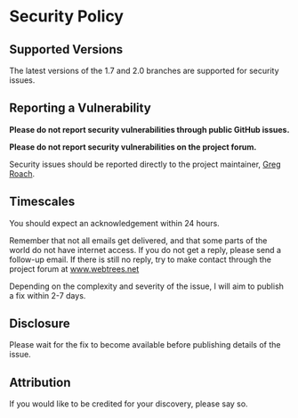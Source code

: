 # Security Policy

## Supported Versions

The latest versions of the 1.7 and 2.0 branches are supported for security issues.

## Reporting a Vulnerability

**Please do not report security vulnerabilities through public GitHub issues.**

**Please do not report security vulnerabilities on the project forum.**

Security issues should be reported directly to the project maintainer,
[Greg Roach](mailto:greg@subaqua.co.uk).

## Timescales

You should expect an acknowledgement within 24 hours.

Remember that not all emails get delivered, and that some parts of the world do
not have internet access.
If you do not get a reply, please send a follow-up email.
If there is still no reply, try to make contact through the project forum
at www.webtrees.net

Depending on the complexity and severity of the issue, I will aim to publish
a fix within 2-7 days.

## Disclosure

Please wait for the fix to become available before publishing details of the issue.

## Attribution

If you would like to be credited for your discovery, please say so.
